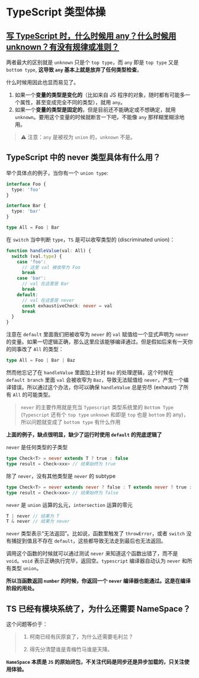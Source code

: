 # TypeScript 类型体操<!-- omit in toc -->

## [写 TypeScript 时，什么时候用 any？什么时候用 unknown？有没有规律或准则？](https://www.zhihu.com/question/355283769)

两者最大的区别就是 `unknown` 只是个 `top type`，而 `any` 即是 `top type` 又是 `bottom type`, **这导致 `any` 基本上就是放弃了任何类型检查**。

什么时候用因此也显而易见了。

1. 如果一个**变量的类型是变化的**（比如来自 JS 程序的对象，随时都有可能多一个属性，甚至变成完全不同的类型），就用 `any`。
2. 如果一个**变量的类型是固定的**，但是目前还不能确定或不想确定，就用 `unknown`。要用这个变量的时候就断言一下吧，不能像 `any` 那样糊里糊涂地用。

> ⚠️ 注意：`any` 是被视为 `union` 的，`unknown` 不是。

## TypeScript 中的 never 类型具体有什么用？

举个具体点的例子，当你有一个 `union type`:

```ts
interface Foo {
  type: 'foo'
}

interface Bar {
  type: 'bar'
}

type All = Foo | Bar
```

在 `switch` 当中判断 `type`，`TS` 是可以收窄类型的 (discriminated union)：

```ts
function handleValue(val: All) {
  switch (val.type) {
    case 'foo':
      // 这里 val 被收窄为 Foo
      break
    case 'bar':
      // val 在这里是 Bar
      break
    default:
      // val 在这里是 never
      const exhaustiveCheck: never = val
      break
  }
}
```

注意在 `default` 里面我们把被收窄为 `never` 的 `val` 赋值给一个显式声明为 `never` 的变量。如果一切逻辑正确，那么这里应该能够编译通过。但是假如后来有一天你的同事改了 `All` 的类型：

```ts
type All = Foo | Bar | Baz
```

然而他忘记了在 `handleValue` 里面加上针对 `Baz` 的处理逻辑，这个时候在 `default branch` 里面 `val` 会被收窄为 `Baz`，导致无法赋值给 `never`，产生一个编译错误。所以通过这个办法，你可以确保 `handleValue` 总是穷尽 (exhaust) 了所有 `All` 的可能类型。

> `never` 的主要作用就是充当 `Typescript` 类型系统里的 `Bottom Type` (`Typescript` 还有个 `top type` `unknown` 和即是 `top` 也是 `bottom` 的 any)，所以问题就变成了 `bottom type` 有什么作用

**上面的例子，缺点很明显，缺少了运行时使用 `default` 的兜底逻辑了**

`never` 是任何类型的子类型

```ts
type Check<T> = never extends T ? true : false
type result = Check<xxx> // 结果始终为 true
```

除了 `never`，没有其他类型是 `never` 的 subtype

```ts
type Check<T> = never extends never ? false : T extends never ? true : false
type result = Check<xxx> // 结果始终为 false
```

`never` 是 `union` 运算的幺元，`intersection` 运算的零元

```ts
T | never // 结果为 T
T & never // 结果为 never
```

`never` 类型表示“无法返回”。比如说，函数里触发了 `throwError`，或者 `switch` 没有捕捉到值且不存在 `default`，这些都导致无法走到最后也无法返回。

调用这个函数的时候就可以通过测试 `never` 来知道这个函数出错了，而不是 `void`。`void` 表示正确执行完毕，返回空。`typescript` 编译器自动认为 `never` 和所有类型 `union`。

**所以当函数返回 `number` 的时候，你返回一个 `never` 编译器也能通过。这是在编译阶段的用处。**

## TS 已经有模块系统了，为什么还需要 NameSpace？

这个问题等价于：

> 1. 柯南已经有灰原哀了，为什么还需要毛利兰？
>
> 2. 得先分清楚谁是青梅竹马谁是天降。

**`NameSpace` 本质是 `JS` 的原始闭包，不关注代码是同步还是异步加载的，只关注使用体验。**

## 
